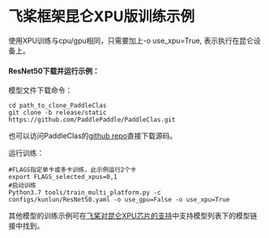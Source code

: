 # 飞桨框架昆仑XPU版训练示例

使用XPU训练与cpu/gpu相同，只需要加上-o use_xpu=True, 表示执行在昆仑设备上。

#### ResNet50下载并运行示例：

模型文件下载命令：

```
cd path_to_clone_PaddleClas
git clone -b release/static https://github.com/PaddlePaddle/PaddleClas.git
```
也可以访问PaddleClas的[github repo](https://github.com/PaddlePaddle/PaddleClas/tree/release/static)直接下载源码。

运行训练：
```
#FLAGS指定单卡或多卡训练，此示例运行2个卡
export FLAGS_selected_xpus=0,1
#启动训练
Python3.7 tools/train_multi_platform.py -c configs/kunlun/ResNet50.yaml -o use_gpu=False -o use_xpu=True
```

其他模型的训练示例可在[飞桨对昆仑XPU芯片的支持](https://www.paddlepaddle.org.cn/documentation/docs/zh/guides/xpu_docs/paddle_2.0_xpu_cn.html)中支持模型列表下的模型链接中找到。
